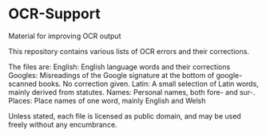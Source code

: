 # OCR-Support
Material for improving OCR output

This repository contains various lists of OCR errors and their corrections.

The files are:
English: English language words and their corrections
Googles: Misreadings of the Google signature at the bottom of google-scanned books. No correction given.
Latin: A small selection of Latin words, mainly derived from statutes.
Names: Personal names, both fore- and sur-.
Places: Place names of one word, mainly English and Welsh


Unless stated, each file is licensed as public domain, and may be used freely without any encumbrance.

